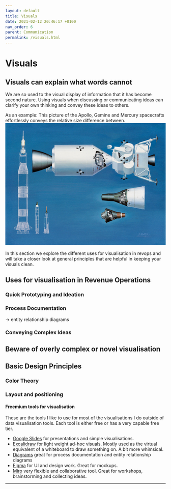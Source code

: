 ```yaml
---
layout: default
title: Visuals
date: 2021-02-12 20:46:17 +0100
nav_order: 6
parent: Communication
permalink: /visuals.html
---
```


# Visuals

## Visuals can explain what words cannot
We are so used to the visual display of information that it has become second nature. Using visuals when discussing or communicating ideas can clarify your own thinking and convey these ideas to others. 

As an example: This picture of the Apollo, Gemine and Mercury spacecrafts effortlessly conveys the relative size difference between.
![nasa spacecraft comparison](/assets/img/nasa.jpg)

In this section we explore the different uses for visualisation in revops and will take a closer look at general principles that are helpful in keeping your visuals clean. 

## Uses for visualisation in Revenue Operations
### Quick Prototyping and Ideation


### Process Documentation

-> entity relationship diagrams


### Conveying Complex Ideas


## Beware of overly complex or novel visualisation


## Basic Design Principles
### Color Theory


### Layout and positioning



#### Freemium tools for visualisation
These are the tools I like to use for most of the visualisations I do outside of data visualisation tools. Each tool is either free or has a very capable free tier.
- [Google Slides](https://docs.google.com/presentation) for presentations and simple visualisations.
- [Excalidraw](https://excalidraw.com/) for light weight ad-hoc visuals. Mostly used as the virtual equivalent of a whiteboard to draw something on. A bit more whimsical.
- [Diagrams](https://www.diagrams.net/) great for process documentation and entity relationship diagrams
- [Figma](https://www.figma.com/) for UI and design work. Great for mockups.
- [Miro](https://miro.com/) very flexible and collaborative tool. Great for workshops, brainstorming and collecting ideas.

---
[^1]: There is compelling evidence that learning styles such as being a "visual learner" do not exist. As this (and other studies) show: [Learning Styles: Concepts and Evidence Harold Pashler, Mark McDaniel, Doug Rohrer, and Robert Bjork](https://www.trans-pareo.com/uploads/4/5/3/5/4535377/learningstylesstudy.pdf).